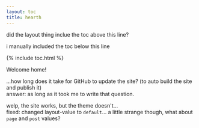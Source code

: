 ```yaml
---
layout: toc
title: hearth
---
```


did the layout thing inclue the toc above this line?

i manually included the toc below this line

{% include toc.html %}

Welcome home!

...how long does it take for GitHub to update the site? (to auto build the site and publish it)  
answer: as long as it took me to write that question.


welp, the site works, but the theme doesn't...  
fixed: changed layout-value to `default`... a little strange though, what about `page` and `post` values?

